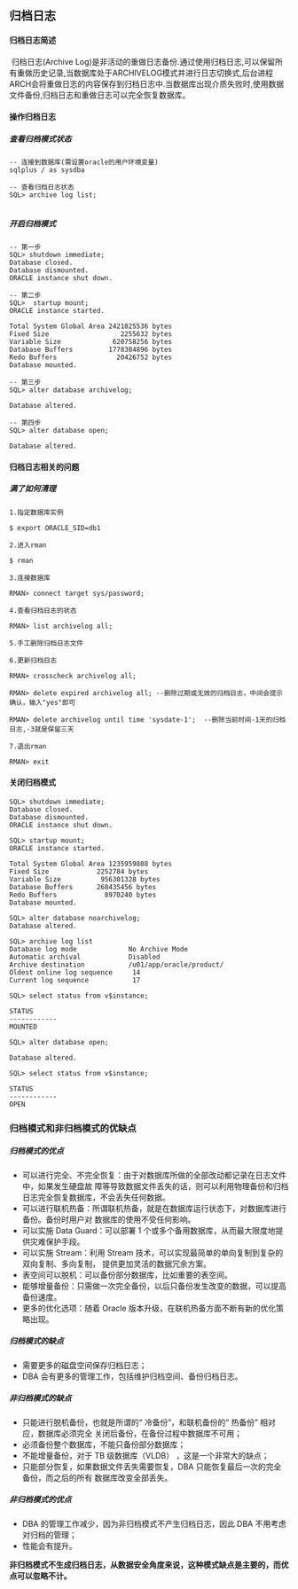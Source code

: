 ## 归档日志



#### 归档日志简述

​	归档日志(Archive Log)是非活动的重做日志备份.通过使用归档日志,可以保留所有重做历史记录,当数据库处于ARCHIVELOG模式并进行日志切换式,后台进程ARCH会将重做日志的内容保存到归档日志中.当数据库出现介质失败时,使用数据文件备份,归档日志和重做日志可以完全恢复数据库。



#### 操作归档日志

##### 查看归档模式状态

```
-- 连接到数据库(需设置oracle的用户环境变量)
sqlplus / as sysdba

-- 查看归档日志状态
SQL> archive log list;


```



##### 开启归档模式

```plsql
-- 第一步
SQL> shutdown immediate;
Database closed.
Database dismounted.
ORACLE instance shut down.

-- 第二步
SQL>  startup mount;
ORACLE instance started.

Total System Global Area 2421825536 bytes
Fixed Size                  2255632 bytes
Variable Size             620758256 bytes
Database Buffers         1778384896 bytes
Redo Buffers               20426752 bytes
Database mounted.

-- 第三步
SQL> alter database archivelog;

Database altered.

-- 第四步
SQL> alter database open;

Database altered.
```



#### 归档日志相关的问题

##### 满了如何清理

```plsql
1.指定数据库实例

$ export ORACLE_SID=db1

2.进入rman

$ rman

3.连接数据库

RMAN> connect target sys/password;

4.查看归档日志的状态

RMAN> list archivelog all;

5.手工删除归档日志文件

6.更新归档日志

RMAN> crosscheck archivelog all;

RMAN> delete expired archivelog all; --删除过期或无效的归档日志，中间会提示确认，输入"yes"即可

RMAN> delete archivelog until time 'sysdate-1';  --删除当前时间-1天的归档日志,-3就是保留三天

7.退出rman

RMAN> exit
```



#### 关闭归档模式

```plsql
SQL> shutdown immediate;  
Database closed.
Database dismounted.
ORACLE instance shut down.
 
SQL> startup mount; 
ORACLE instance started.
 
Total System Global Area 1235959808 bytes
Fixed Size            2252784 bytes
Variable Size          956301328 bytes
Database Buffers      268435456 bytes
Redo Buffers            8970240 bytes
Database mounted.
 
SQL> alter database noarchivelog; 
Database altered.

SQL> archive log list 
Database log mode             No Archive Mode
Automatic archival            Disabled
Archive destination           /u01/app/oracle/product/
Oldest online log sequence     14
Current log sequence           17

SQL> select status from v$instance;
 
STATUS
------------
MOUNTED

SQL> alter database open;
 
Database altered.

SQL> select status from v$instance;
 
STATUS
------------
OPEN
```





### 归档模式和非归档模式的优缺点

##### 归档模式的优点

- 可以进行完全、不完全恢复：由于对数据库所做的全部改动都记录在日志文件中，如果发生硬盘故 障等导致数据文件丢失的话，则可以利用物理备份和归档日志完全恢复数据库，不会丢失任何数据。
- 可以进行联机热备：所谓联机热备，就是在数据库运行状态下，对数据库进行备份。备份时用户对 数据库的使用不受任何影响。
- 可以实施 Data Guard：可以部署 1 个或多个备用数据库，从而最大限度地提供灾难保护手段。
- 可以实施 Stream：利用 Stream 技术，可以实现最简单的单向复制到复杂的双向复制、多向复制， 提供更加灵活的数据冗余方案。
- 表空间可以脱机：可以备份部分数据库，比如重要的表空间。
- 能够增量备份：只需做一次完全备份，以后只备份发生改变的数据，可以提高备份速度。
- 更多的优化选项：随着 Oracle 版本升级，在联机热备方面不断有新的优化策略出现。

##### 归档模式的缺点

- 需要更多的磁盘空间保存归档日志；
- DBA 会有更多的管理工作，包括维护归档空间、备份归档日志。

##### 非归档模式的缺点

- 只能进行脱机备份，也就是所谓的“ 冷备份”，和联机备份的“ 热备份” 相对应，数据库必须完全 关闭后备份，在备份过程中数据库不可用；
- 必须备份整个数据库，不能只备份部分数据库；
- 不能增量备份，对于 TB 级数据库（VLDB） ，这是一个非常大的缺点；
- 只能部分恢复，如果数据文件丢失需要恢复，DBA 只能恢复最后一次的完全备份，而之后的所有 数据库改变全部丢失。

##### 非归档模式的优点

- DBA 的管理工作减少，因为非归档模式不产生归档日志，因此 DBA 不用考虑对归档的管理；
- 性能会有提升。

**非归档模式不生成归档日志，从数据安全角度来说，这种模式缺点是主要的，而优点可以忽略不计。**